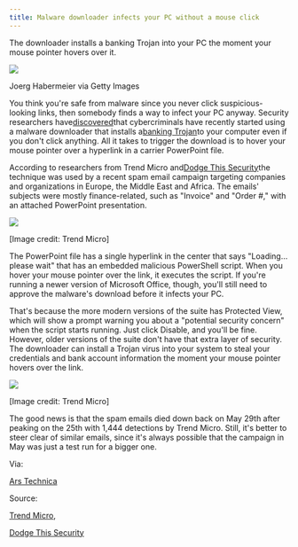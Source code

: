 ```yaml
---
title: Malware downloader infects your PC without a mouse click
---
```


The downloader installs a banking Trojan into your PC the moment your mouse pointer hovers over it.



![](https://o.aolcdn.com/images/dims?quality=100&image_uri=http%3A%2F%2Fo.aolcdn.com%2Fdims-shared%2Fdims3%2FGLOB%2Fcrop%2F5656x3744%2B0%2B0%2Fresize%2F1600x1059%21%2Fformat%2Fjpg%2Fquality%2F85%2Fhttp%3A%2F%2Fo.aolcdn.com%2Fhss%2Fstorage%2Fmidas%2F2938118e33f0e37c828171941a41d88e%2F205362959%2Finternet-virus-picture-id101377891&client=cbc79c14efcebee57402&signature=27a09c8410ec298ef3e9f9ca4a72ca9a8b061f6a)

Joerg Habermeier via Getty Images

You think you're safe from malware since you never click suspicious-looking links, then somebody finds a way to infect your PC anyway. Security researchers have[discovered](http://blog.trendmicro.com/trendlabs-security-intelligence/mouseover-otlard-gootkit/)that cybercriminals have recently started using a malware downloader that installs a[banking Trojan](https://www.engadget.com/2013/04/16/watch-out-most-game-hacks-are-actually-malware/)to your computer even if you don't click anything. All it takes to trigger the download is to hover your mouse pointer over a hyperlink in a carrier PowerPoint file.

According to researchers from Trend Micro and[Dodge This Security](https://www.dodgethissecurity.com/2017/06/02/new-powerpoint-mouseover-based-downloader-analysis-results/)the technique was used by a recent spam email campaign targeting companies and organizations in Europe, the Middle East and Africa. The emails' subjects were mostly finance-related, such as "Invoice" and "Order \#," with an attached PowerPoint presentation.

![](https://s.aolcdn.com/hss/storage/midas/cb4d93a4905500a6e4fdaa2847e1ae8d/205363154/powerpoint-downloader02.jpg)

\[Image credit: Trend Micro\]

The PowerPoint file has a single hyperlink in the center that says "Loading... please wait" that has an embedded malicious PowerShell script. When you hover your mouse pointer over the link, it executes the script. If you're running a newer version of Microsoft Office, though, you'll still need to approve the malware's download before it infects your PC.

That's because the more modern versions of the suite has Protected View, which will show a prompt warning you about a "potential security concern" when the script starts running. Just click Disable, and you'll be fine. However, older versions of the suite don't have that extra layer of security. The downloader can install a Trojan virus into your system to steal your credentials and bank account information the moment your mouse pointer hovers over the link.

![](https://s.aolcdn.com/hss/storage/midas/1530e0c39e52788a796980e61b13f057/205363172/powerpoint-downloader01.jpg)

\[Image credit: Trend Micro\]

The good news is that the spam emails died down back on May 29th after peaking on the 25th with 1,444 detections by Trend Micro. Still, it's better to steer clear of similar emails, since it's always possible that the campaign in May was just a test run for a bigger one.

Via:

[Ars Technica](https://arstechnica.com/security/2017/06/malicious-powerpoint-files-can-infect-targets-when-hovering-over-hyperlinks/)

Source:

[Trend Micro](http://blog.trendmicro.com/trendlabs-security-intelligence/mouseover-otlard-gootkit/),

[Dodge This Security](https://www.dodgethissecurity.com/2017/06/02/new-powerpoint-mouseover-based-downloader-analysis-results/)













